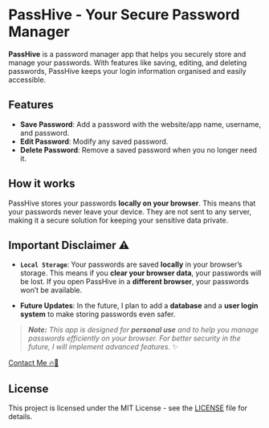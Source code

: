 # PassHive - Your Secure Password Manager

**PassHive** is a password manager app that helps you securely store and manage your passwords. With features like saving, editing, and deleting passwords, PassHive keeps your login information organised and easily accessible.

## Features
- **Save Password**: Add a password with the website/app name, username, and password.
- **Edit Password**: Modify any saved password.
- **Delete Password**: Remove a saved password when you no longer need it.

## How it works
PassHive stores your passwords **locally on your browser**. This means that your passwords never leave your device. They are not sent to any server, making it a secure solution for keeping your sensitive data private.

## Important Disclaimer ⚠️
- **`Local Storage`**: Your passwords are saved **locally** in your browser’s storage. This means if you **clear your browser data**, your passwords will be lost. If you open PassHive in a **different browser**, your passwords won’t be available.

- **Future Updates**: In the future, I plan to add a **database** and a **user login system** to make storing passwords even safer.

> _**Note:** This app is designed for **personal use** and to help you manage passwords efficiently on your browser. For better security in the future, I will implement advanced features._ ✨

[Contact Me 🔥🤝](https://sahilmaurya.vercel.app)

## License

This project is licensed under the MIT License - see the [LICENSE](./LICENSE) file for details.

